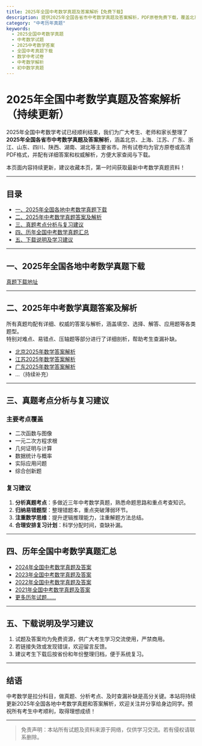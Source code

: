 ```yaml
---
title: 2025年全国中考数学真题及答案解析【免费下载】
description: 提供2025年全国各省市中考数学真题及答案解析，PDF原卷免费下载，覆盖北京、上海、江苏、广东等地，助力中考考生科学备考数学。
category: "中考历年真题"
keywords:
  - 2025全国中考数学真题
  - 中考数学试题
  - 2025中考数学答案
  - 全国中考真题下载
  - 数学中考试卷
  - 中考数学解析
  - 初中数学真题
---
```


# 2025年全国中考数学真题及答案解析（持续更新）

2025年全国中考数学考试已经顺利结束，我们为广大考生、老师和家长整理了**2025年全国各省市中考数学真题及答案解析**，涵盖北京、上海、江苏、广东、浙江、山东、四川、陕西、湖南、湖北等主要省市。所有试卷均为官方原卷或高清PDF格式，并配有详细答案和权威解析，方便大家查阅与下载。  

本页面内容持续更新，建议收藏本页，第一时间获取最新中考数学真题资料！

---

## 目录

- [一、2025年全国各地中考数学真题下载](#全国各地真题)
- [二、2025年中考数学真题答案及解析](#答案解析)
- [三、真题考点分析与复习建议](#考点分析)
- [四、历年全国中考数学真题汇总](#历年真题)
- [五、下载说明及学习建议](#下载说明)

---

## <span id="全国各地真题">一、2025年全国各地中考数学真题下载</span>

[真题下载地址](https://pan.quark.cn/s/1b79b511b89b)

---

## <span id="答案解析">二、2025年中考数学真题答案及解析</span>

所有真题均配有详细、权威的答案与解析，涵盖填空、选择、解答、应用题等各类题型。  
特别对难点、易错点、压轴题等部分进行了详细剖析，帮助考生查漏补缺。

- [北京2025年数学答案解析](#)
- [江苏2025年数学答案解析](#)
- [广东2025年数学答案解析](#)
- ...（持续补充）

---

## <span id="考点分析">三、真题考点分析与复习建议</span>

### 主要考点覆盖

- 二次函数与图像
- 一元二次方程求根
- 几何证明与计算
- 数据统计与概率
- 实际应用问题
- 综合创新题

### 复习建议

1. **分析真题考点**：多做近三年中考数学真题，熟悉命题思路和重点考查知识。
2. **归纳易错题型**：整理错题本，重点突破薄弱环节。
3. **注重数学思维**：提升逻辑推理能力，注重解题方法总结。
4. **合理安排复习计划**：科学分配时间，查缺补漏。

---

## <span id="历年真题">四、历年全国中考数学真题汇总</span>

- [2024年全国中考数学真题及答案](#)
- [2023年全国中考数学真题及答案](#)
- [2022年全国中考数学真题及答案](#)
- [2021年全国中考数学真题及答案](#)
- [更多历年试题……](#)

---

## <span id="下载说明">五、下载说明及学习建议</span>

1. 试题及答案均为免费资源，供广大考生学习交流使用，严禁商用。
2. 若链接失效或发现错误，欢迎留言反馈。
3. 建议考生下载后按省份和年份整理归档，便于系统复习。

---

## 结语

中考数学是拉分科目，做真题、分析考点、及时查漏补缺是高分关键。本站将持续更新2025年全国各地中考数学真题和答案解析，欢迎关注并分享给身边同学。预祝所有考生中考顺利，取得理想成绩！

---

> 免责声明：本站所有试题及资料来源于网络，仅供学习交流。若有侵权请联系删除。
